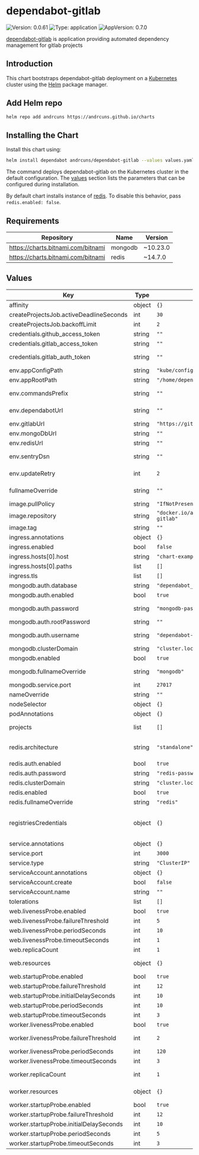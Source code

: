 # dependabot-gitlab

![Version: 0.0.61](https://img.shields.io/badge/Version-0.0.61-informational?style=flat-square) ![Type: application](https://img.shields.io/badge/Type-application-informational?style=flat-square) ![AppVersion: 0.7.0](https://img.shields.io/badge/AppVersion-0.7.0-informational?style=flat-square)

[dependabot-gitlab](https://gitlab.com/dependabot-gitlab/dependabot) is application providing automated dependency management for gitlab projects

## Introduction

This chart bootstraps dependabot-gitlab deployment on a [Kubernetes](http://kubernetes.io) cluster using the [Helm](https://helm.sh) package manager.

## Add Helm repo

```bash
helm repo add andrcuns https://andrcuns.github.io/charts
```

## Installing the Chart

Install this chart using:

```bash
helm install dependabot andrcuns/dependabot-gitlab --values values.yaml
```

The command deploys dependabot-gitlab on the Kubernetes cluster in the default configuration. The [values](#values) section lists the parameters that can be configured during installation.

By default chart installs instance of [redis](https://github.com/bitnami/charts/tree/master/bitnami/redis). To disable this behavior, pass `redis.enabled: false`.

## Requirements

| Repository | Name | Version |
|------------|------|---------|
| https://charts.bitnami.com/bitnami | mongodb | ~10.23.0 |
| https://charts.bitnami.com/bitnami | redis | ~14.7.0 |

## Values

| Key | Type | Default | Description |
|-----|------|---------|-------------|
| affinity | object | `{}` | Affinity |
| createProjectsJob.activeDeadlineSeconds | int | `30` | Job Active Deadline |
| createProjectsJob.backoffLimit | int | `2` | Job Backoff Limit |
| credentials.github_access_token | string | `""` | Github access token |
| credentials.gitlab_access_token | string | `""` | Gitlab access token, required |
| credentials.gitlab_auth_token | string | `""` | Gitlab auth token for webhook authentication |
| env.appConfigPath | string | `"kube/config"` | Configuration path |
| env.appRootPath | string | `"/home/dependabot/app"` | App root |
| env.commandsPrefix | string | `""` | Dependabot comment command prefix |
| env.dependabotUrl | string | `""` | Optional app url, used for automated webhook creation |
| env.gitlabUrl | string | `"https://gitlab.com"` | Gitlab instance URL |
| env.mongoDbUrl | string | `""` | MongoDB URL |
| env.redisUrl | string | `""` | Redis URL |
| env.sentryDsn | string | `""` | Optional sentry dsn for error reporting |
| env.updateRetry | int | `2` | Update job retry count or 'false' to disable |
| fullnameOverride | string | `""` | Override fully qualified app name |
| image.pullPolicy | string | `"IfNotPresent"` | Image pull policy |
| image.repository | string | `"docker.io/andrcuns/dependabot-gitlab"` | Image to use for deploying |
| image.tag | string | `""` | Image tag |
| ingress.annotations | object | `{}` |  |
| ingress.enabled | bool | `false` |  |
| ingress.hosts[0].host | string | `"chart-example.local"` |  |
| ingress.hosts[0].paths | list | `[]` |  |
| ingress.tls | list | `[]` |  |
| mongodb.auth.database | string | `"dependabot_gitab"` | MongoDB custom database |
| mongodb.auth.enabled | bool | `true` | Enable authentication |
| mongodb.auth.password | string | `"mongodb-password"` | MongoDB custom user password |
| mongodb.auth.rootPassword | string | `""` | MongoDB root password |
| mongodb.auth.username | string | `"dependabot-gitlab"` | MongoDB custom user username |
| mongodb.clusterDomain | string | `"cluster.local"` | Kubernetes Cluster Domain |
| mongodb.enabled | bool | `true` | Enable mongodb installation |
| mongodb.fullnameOverride | string | `"mongodb"` | String to fully override mongodb.fullname template |
| mongodb.service.port | int | `27017` | Mongodb service port |
| nameOverride | string | `""` | Override chart name |
| nodeSelector | object | `{}` | Node selectors |
| podAnnotations | object | `{}` | Pod annotations |
| projects | list | `[]` | List of projects to create/update on deployment |
| redis.architecture | string | `"standalone"` | Redis architecture. Allowed values: `standalone` or `replication` |
| redis.auth.enabled | bool | `true` | Enable authentication |
| redis.auth.password | string | `"redis-password"` | Redis password |
| redis.clusterDomain | string | `"cluster.local"` | Kubernetes Cluster Domain |
| redis.enabled | bool | `true` | Enable redis installation |
| redis.fullnameOverride | string | `"redis"` | Override redis name |
| registriesCredentials | object | `{}` | Credentials for private registries: PRIVATE_DOCKERHUB_TOKEN: token |
| service.annotations | object | `{}` | Service annotations |
| service.port | int | `3000` | Service pot |
| service.type | string | `"ClusterIP"` | Service type |
| serviceAccount.annotations | object | `{}` | Service account annotations |
| serviceAccount.create | bool | `false` | Create service account |
| serviceAccount.name | string | `""` | Service account name |
| tolerations | list | `[]` | Tolerations |
| web.livenessProbe.enabled | bool | `true` | Enable liveness probe |
| web.livenessProbe.failureThreshold | int | `5` | Liveness probe failure thresold |
| web.livenessProbe.periodSeconds | int | `10` | Liveness probe period |
| web.livenessProbe.timeoutSeconds | int | `1` | Liveness probe timeout |
| web.replicaCount | int | `1` | Web container replicas count |
| web.resources | object | `{}` | Web container resource definitions |
| web.startupProbe.enabled | bool | `true` | Enable startup probe |
| web.startupProbe.failureThreshold | int | `12` | Startup probe failure threshold |
| web.startupProbe.initialDelaySeconds | int | `10` | Startup probe initial delay |
| web.startupProbe.periodSeconds | int | `10` | Startup probe period |
| web.startupProbe.timeoutSeconds | int | `3` | Startup probe timeout |
| worker.livenessProbe.enabled | bool | `true` | Enable liveness probe |
| worker.livenessProbe.failureThreshold | int | `2` | Liveness probe failure threshold |
| worker.livenessProbe.periodSeconds | int | `120` | Liveness probe period |
| worker.livenessProbe.timeoutSeconds | int | `3` | Liveness probe timeout |
| worker.replicaCount | int | `1` | Worker container replicas count |
| worker.resources | object | `{}` | Worker container resource definitions |
| worker.startupProbe.enabled | bool | `true` | Enable startup probe |
| worker.startupProbe.failureThreshold | int | `12` | Startup probe failure threshold |
| worker.startupProbe.initialDelaySeconds | int | `10` | Startup probe initial delay |
| worker.startupProbe.periodSeconds | int | `5` | Startup probe period |
| worker.startupProbe.timeoutSeconds | int | `3` | Startup probe timeout |
